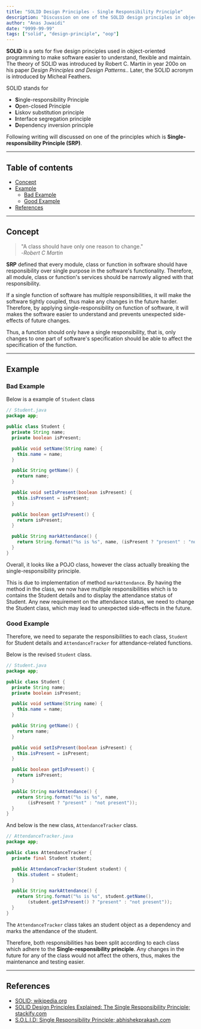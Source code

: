 ```yaml
---
title: "SOLID Design Principles - Single Responsibility Principle"
description: "Discussion on one of the SOLID design principles in object-oriented software development"
author: "Anas Juwaidi"
date: "9999-99-99"
tags: ["solid", "design-principle", "oop"]
---
```


**SOLID** is a sets for five design principles used in object-oriented programming to make software easier to understand, flexible and maintain. The theory of SOLID was introduced by Robert C. Martin in year 200o on his paper *Design Principles and Design Patterns.*. Later, the SOLID acronym is introduced by Micheal Feathers.

SOLID stands for
- **S**ingle-responsibility Principle
- **O**pen-closed Principle
- **L**iskov substitution principle
- **I**nterface segregation principle
- **D**ependency inversion principle

Following writing will discussed on one of the principles which is **Single-responsibility Principle (SRP)**.

---

## Table of contents
* [Concept](#concept)
* [Example](#example)
  * [Bad Example](#bad-example)
  * [Good Example](#good-example)
* [References](#references)

---

<a name="concept"></a>
## Concept

> "A class should have only one reason to change."<br/>
>  -*Robert C Martin*

**SRP** defined that every module, class or function in software should have responsibility over single purpose in the software's functionality. Therefore, all module, class or function's services should be narrowly aligned with that responsibility.

If a single function of software has multiple responsibilities, it will make the software tightly coupled, thus make any changes in the future harder. Therefore, by applying single-responsibility on function of software, it will makes the software easier to understand and prevents unexpected side-effects of future changes.

Thus, a function should only have a single responsibility, that is, only changes to one part of software's specification should be able to affect the specification of the function.

---

<a name="example"></a>
## Example

<a name="bad-example"></a>
### Bad Example

Below is a example of `Student` class

```java
// Student.java
package app;

public class Student {
  private String name;
  private boolean isPresent;

  public void setName(String name) {
    this.name = name;
  }

  public String getName() {
    return name;
  }

  public void setIsPresent(boolean isPresent) {
    this.isPresent = isPresent;
  }

  public boolean getIsPresent() {
    return isPresent;
  }

  public String markAttendance() {
    return String.format("%s is %s", name, (isPresent ? "present" : "not present"));
  }
}
```

Overall, it looks like a POJO class, however the class actually breaking the single-responsibility principle.

This is due to implementation of method `markAttendance`. By having the method in the class, we now have multiple responsibilities which is to contains the Student details and to display the attendance status of Student. Any new requirement on the attendance status, we need to change the Student class, which may lead to unexpected side-effects in the future.


<a name="good-example"></a>
### Good Example

Therefore, we need to separate the responsibilities to each class, `Student` for Student details and `AttendanceTracker` for attendance-related functions.

Below is the revised `Student` class.

```java
// Student.java
package app;

public class Student {
  private String name;
  private boolean isPresent;

  public void setName(String name) {
    this.name = name;
  }

  public String getName() {
    return name;
  }

  public void setIsPresent(boolean isPresent) {
    this.isPresent = isPresent;
  }

  public boolean getIsPresent() {
    return isPresent;
  }

  public String markAttendance() {
    return String.format("%s is %s", name,
        (isPresent ? "present" : "not present"));
  }
}
```

And below is the new class, `AttendanceTracker` class.

```java
// AttendanceTracker.java
package app;

public class AttendanceTracker {
  private final Student student;

  public AttendanceTracker(Student student) {
    this.student = student;
  }

  public String markAttendance() {
    return String.format("%s is %s", student.getName(),
        (student.getIsPresent() ? "present" : "not present"));
  }
}
```

The `AttendanceTracker` class takes an student object as a dependency and marks the attendance of the student.

Therefore, both responsibilities has been split according to each class which adhere to the **Single-responsibility principle**. Any changes in the future for any of the class would not affect the others, thus, makes the maintenance and testing easier.

---

<a name="references"></a>
## References

* [SOLID; wikipedia.org](https://en.wikipedia.org/wiki/SOLID)
* [SOLID Design Principles Explained: The Single Responsibility Principle; stackify.com](https://stackify.com/solid-design-principles/)
* [S.O.L.I.D: Single Responsibility Principle; abhishekprakash.com](https://blog.abhishekprakash.com/2020-03-25-s-o-l-i-d-single-responsibility-principle/)
